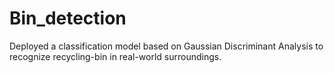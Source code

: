 # Bin_detection
Deployed a classification model based on Gaussian Discriminant Analysis to recognize recycling-bin in real-world surroundings.
